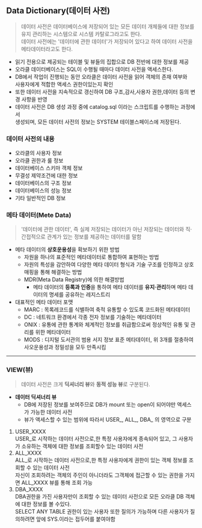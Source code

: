 ## Data Dictionary(데이터 사전)
>데이터 사전은 데이터베이스에 저장되어 있는 모든 데이터 개체들에 대한 정보를 유지 관리하는 시스템으로 시스템 카탈로그라고도 한다.<br>데이터 사전에는 '데이터에 관한 데이터'가 저장되어 있다고 하여 데이터 사전을 메타데이터라고도 한다.
- 읽기 전용으로 제공되는 테이블 및 뷰들의 집합으로 DB 전반에 대한 정보를 제공
- 오라클 데이터베이스는 SQL이 수행될 때마다 데이터 사전을 액세스한다.
- DB에서 작업이 진행되는 동안 오라클은 데이터 사전을 읽어 객체의 존재 여부와<br> 사용자에게 적합한 액세스 권한이있는지 확인
- 또한 데이터 사전을 지속적으로 갱신하여 DB 구조,감사,사용자 권한,데이터 등의 변경 사항을 반영
- 데이터 사전은 DB 생성 과정 중에 catalog.sql 이라는 스크립트를 수행하는 과정에서 <br>생성되며, 모든 데이터 사전의 정보는 SYSTEM 테이블스페이스에 저장된다.

### 데이터 사전의 내용
- 오라클의 사용자 정보
- 오라클 권한과 룰 정보
- 데이터베이스 스키마 객체 정보
- 무결성 제약조건에 대한 정보
- 데이터베이스의 구조 정보
- 데이터베이스의 성능 정보
- 기타 일반적인 DB 정보

### 메타 데이터(Mete Data)
>'데이터에 관한 데이터', 즉 실제 저장되는 데이터가 아닌 저장되는 데이터와 직·간접적으로 관계가 있는 정보를 제공하는 데이터를 말함
- 메타 데이터의 **상호운용성**을 확보하기 위한 방법
    - 자원을 하나의 표준적인 메타데이터로 통합하여 표현하는 방법
    - 자원의 특성을 감안하여 다양한 메타 데이터 형식과 기술 구조를 인정하고 상호 매핑을 통해 해결하는 방법
    - MDR(Meta Data Registry)에 의한 해결방법
        - 메타 데이터의 **등록과 인증**을 통하여 메타 데이터를 **유지·관리**하며 메타 데이터의 명세를 공유하는 레지스트리
- 대표적인 메타 데이터 포맷
    - MARC : 목록레코드를 식별하여 축적 유통할 수 있도록 코드화된 메타데이터
    - DC : 네트워크 환경에서 각종 전자 정보를 기술하는 메타데이터
    - ONIX : 유통에 관한 통계와 체계적인 정보를 취급함으로써 정상적인 유통 및 관리를 위한 메타데이터
    - MODS : 디지털 도서관의 범용 서지 정보 표준 메타데이터, 위 3개를 절충하여 사오운용성과 정밀성을 모두 만족시킴
---
### VIEW(뷰)
> 데이터 사전은 크게 **딕셔너리 뷰**와 **동적 성능 뷰**로 구분된다.
- **데이터 딕셔너리 뷰**
    - DB에 저장된 정보를 보여주므로 DB가 mount 또는 open이 되어야만 액세스가 가능한 데이터 사전
    - 뷰가 액세스할 수 있는 범위에 따라서 USER_, ALL_, DBA_ 의 영역으로 구분

1. USER_XXXX<br>
USER_로 시작하는 데이터 사전으로,한 특정 사용자에게 종속되어 있고, 그 사용자가 소유하는 객체에 대한 정보를 조회할수 있는 데이터 사전
2. ALL_XXXX<br>
ALL_로 시작하는 데이터 사전으로,한 특정 사용자에게 권한이 있는 객체 정보를 조회할 수 있는 데이터 사전<br> 자신이 조회하려는 객체의 주인이 아니더라도 그객체에 접근할 수 있는 권한을 가지면 ALL_XXXX 뷰를 통해 조회 가능
3. DBA_XXXX<br>
DBA권한을 가진 사용자만이 조회할 수 있는 데이터 사전으로 모든 오라클 DB 객체에 대한 정보를 볼 수있다.<br>SELECT ANY TABLE 권한이 있는 사용자 또한 질의가 가능하며 다른 사용자가 질의하려면 앞에 SYS.이라는 접두어를 붙여야함
